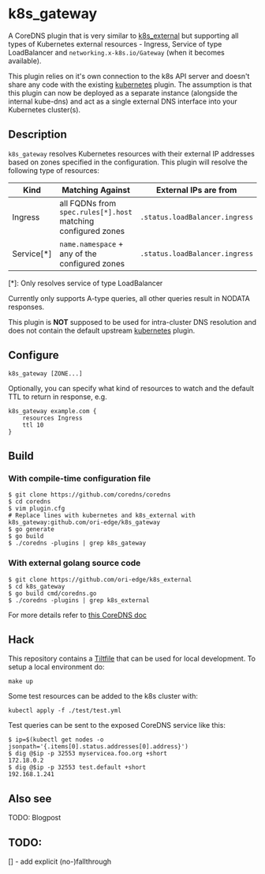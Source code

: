 # k8s_gateway

A CoreDNS plugin that is very similar to [k8s_external](https://coredns.io/plugins/k8s_external/) but supporting all types of Kubernetes external resources - Ingress, Service of type LoadBalancer and `networking.x-k8s.io/Gateway` (when it becomes available). 

This plugin relies on it's own connection to the k8s API server and doesn't share any code with the existing [kubernetes](https://coredns.io/plugins/kubernetes/) plugin. The assumption is that this plugin can now be deployed as a separate instance (alongside the internal kube-dns) and act as a single external DNS interface into your Kubernetes cluster(s).

## Description

`k8s_gateway` resolves Kubernetes resources with their external IP addresses based on zones specified in the configuration. This plugin will resolve the following type of resources:

| Kind | Matching Against | External IPs are from | 
| ---- | ---------------- | -------- |
| Ingress | all FQDNs from `spec.rules[*].host` matching configured zones | `.status.loadBalancer.ingress` |
| Service[*] | `name.namespace` + any of the configured zones | `.status.loadBalancer.ingress` | 

[*]: Only resolves service of type LoadBalancer

Currently only supports A-type queries, all other queries result in NODATA responses.

This plugin is **NOT** supposed to be used for intra-cluster DNS resolution and does not contain the default upstream [kubernetes](https://coredns.io/plugins/kubernetes/) plugin.

## Configure

```
k8s_gateway [ZONE...] 
```

Optionally, you can specify what kind of resources to watch and the default TTL to return in response, e.g.

```
k8s_gateway example.com {
    resources Ingress
    ttl 10
}
```

## Build

### With compile-time configuration file

```
$ git clone https://github.com/coredns/coredns
$ cd coredns
$ vim plugin.cfg
# Replace lines with kubernetes and k8s_external with k8s_gateway:github.com/ori-edge/k8s_gateway
$ go generate
$ go build
$ ./coredns -plugins | grep k8s_gateway
```

### With external golang source code
```
$ git clone https://github.com/ori-edge/k8s_external
$ cd k8s_gateway
$ go build cmd/coredns.go
$ ./coredns -plugins | grep k8s_external
```

For more details refer to [this CoreDNS doc](https://coredns.io/2017/07/25/compile-time-enabling-or-disabling-plugins/)


## Hack

This repository contains a [Tiltfile](https://tilt.dev/) that can be used for local development. To setup a local environment do:

```
make up
```

Some test resources can be added to the k8s cluster with:

```
kubectl apply -f ./test/test.yml
```

Test queries can be sent to the exposed CoreDNS service like this:

```
$ ip=$(kubectl get nodes -o jsonpath='{.items[0].status.addresses[0].address}')
$ dig @$ip -p 32553 myservicea.foo.org +short
172.18.0.2
$ dig @$ip -p 32553 test.default +short
192.168.1.241
```

## Also see

TODO: Blogpost


## TODO:

[] - add explicit (no-)fallthrough